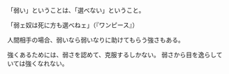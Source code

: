「弱い」ということは、「選べない」ということ。

「弱ェ奴は死に方も選べねェ」（『ワンピース』）

人間相手の場合、弱いなら弱いなりに助けてもらう強さもある。

強くあるためには、弱さを認めて、克服するしかない。
弱さから目を逸らしていては強くなれない。